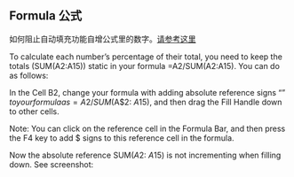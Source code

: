 

## Formula 公式

如何阻止自动填充功能自增公式里的数字。[请参考这里](https://www.extendoffice.com/documents/excel/3215-excel-prevent-cell-reference-from-incrementing-changing.html#a1)

To calculate each number’s percentage of their total, you need to keep the totals (SUM(A2:A15)) static in your formula =A2/SUM(A2:A15). You can do as follows:

In the Cell B2, change your formula with adding absolute reference signs “$” to your formula as =A2/SUM($A$2: $A$15), and then drag the Fill Handle down to other cells.

Note: You can click on the reference cell in the Formula Bar, and then press the F4 key to add $ signs to this reference cell in the formula.

Now the absolute reference SUM($A$2: $A$15) is not incrementing when filling down. See screenshot:

